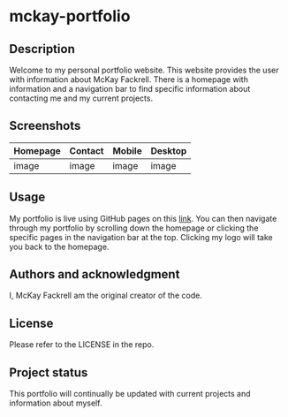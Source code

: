 # mckay-portfolio
## Description

Welcome to my personal portfolio website. This website provides the user with information about McKay Fackrell. There is a homepage with information and a navigation bar to find specific information about contacting me and my current projects. 

## Screenshots
| Homepage | Contact | Mobile | Desktop |
|---------|---------|---------|---------|
| image | image | image | image |

## Usage
My portfolio is live using GitHub pages on this [link](url.com). You can then navigate through my portfolio by scrolling down the homepage or clicking the specific pages in the navigation bar at the top. Clicking my logo will take you back to the homepage.

## Authors and acknowledgment
I, McKay Fackrell am the original creator of the code.

## License

Please refer to the LICENSE in the repo.

## Project status
This portfolio will continually be updated with current projects and information about myself. 